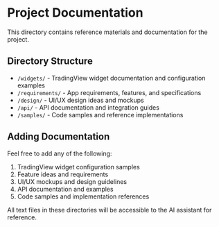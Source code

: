 # Project Documentation

This directory contains reference materials and documentation for the project.

## Directory Structure

- `/widgets/` - TradingView widget documentation and configuration examples
- `/requirements/` - App requirements, features, and specifications
- `/design/` - UI/UX design ideas and mockups
- `/api/` - API documentation and integration guides
- `/samples/` - Code samples and reference implementations

## Adding Documentation

Feel free to add any of the following:
1. TradingView widget configuration samples
2. Feature ideas and requirements
3. UI/UX mockups and design guidelines
4. API documentation and examples
5. Code samples and implementation references

All text files in these directories will be accessible to the AI assistant for reference.
